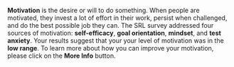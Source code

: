 **Motivation** is the desire or will to do something. When people are motivated, they invest a lot of effort in their work, persist when challenged, and do the best possible job they can. The SRL survey addressed four sources of motivation: **self-efficacy**, **goal orientation**, **mindset**, and **test anxiety**. Your results suggest that your your level of motivation was in the **low range**. To learn more about how you can improve your motivation, please click on the **More Info** button. 
